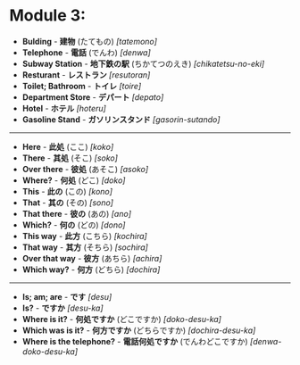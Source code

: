 # Module 3:

+ **Bulding** - **建物** (たてもの) *[tatemono]*
+ **Telephone** - **電話** (でんわ) *[denwa]*
+ **Subway Station** - **地下鉄の駅** (ちかてつのえき) *[chikatetsu-no-eki]*
+ **Resturant** - **レストラン** *[resutoran]*
+ **Toilet; Bathroom** - **トイレ** *[toire]*
+ **Department Store** - **デパート** *[depato]*
+ **Hotel** - **ホテル** *[hoteru]*
+ **Gasoline Stand** - **ガソリンスタンド** *[gasorin-sutando]*

---

+ **Here** - **此処** (ここ) *[koko]*
+ **There** - **其処** (そこ) *[soko]*
+ **Over there** - **彼処** (あそこ) *[asoko]*
+ **Where?** - **何処** (どこ) *[doko]*
+ **This** - **此の** (この) *[kono]*
+ **That** - **其の** (その) *[sono]*
+ **That there** - **彼の** (あの) *[ano]*
+ **Which?** - **何の** (どの) *[dono]*
+ **This way** - **此方** (こちら) *[kochira]*
+ **That way** - **其方** (そちら) *[sochira]*
+ **Over that way** - **彼方** (あちら) *[achira]*
+ **Which way?** - **何方** (どちら) *[dochira]*

---

+ **Is; am; are** - **です** *[desu]*
+ **Is?** - **ですか** *[desu-ka]*
+ **Where is it?** - **何処ですか** (どこですか) *[doko-desu-ka]*
+ **Which was is it?** - **何方ですか** (どちらですか) *[dochira-desu-ka]*
+ **Where is the telephone?** - **電話何処ですか** (でんわどこですか) *[denwa-doko-desu-ka]*
